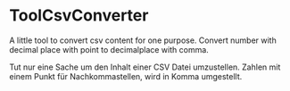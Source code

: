 # ToolCsvConverter
A little tool to convert csv content for one purpose. Convert number with decimal place with point to decimalplace with comma.

Tut nur eine Sache um den Inhalt einer CSV Datei umzustellen. Zahlen mit einem Punkt für Nachkommastellen, wird in Komma umgestellt.
